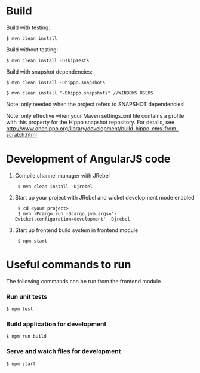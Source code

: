 # Build
Build with testing:

    $ mvn clean install

Build without testing:

    $ mvn clean install -DskipTests

Build with snapshot dependencies:

    $ mvn clean install -Dhippo.snapshots

    $ mvn clean install "-Dhippo.snapshots" //WINDOWS USERS

 Note: only needed when the project refers to SNAPSHOT dependencies!

 Note: only effective when your Maven settings.xml file contains a profile
       with this property for the Hippo snapshot repository. For details, see
       http://www.onehippo.org/library/development/build-hippo-cms-from-scratch.html

# Development of AngularJS code

1. Compile channel manager with JRebel

        $ mvn clean install -Djrebel

2. Start up your project with JRebel and wicket development mode enabled

        $ cd <your project>
        $ mvn -Pcargo.run -Dcargo.jvm.args='-Dwicket.configuration=development' -Djrebel

3. Start up frontend build system in frontend module

        $ npm start

# Useful commands to run
The following commands can be run from the frontend module
### Run unit tests

    $ npm test

### Build application for development

    $ npm run build

### Serve and watch files for development

    $ npm start
